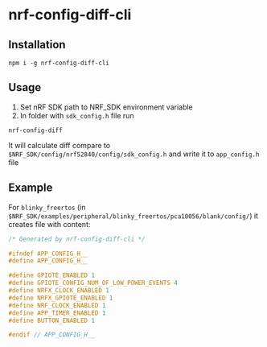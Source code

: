# nrf-config-diff-cli

## Installation

```shell script
npm i -g nrf-config-diff-cli
```

## Usage

1. Set nRF SDK path to NRF_SDK environment variable
2. In folder with `sdk_config.h` file run

```shell script
nrf-config-diff
```

It will calculate diff compare to `$NRF_SDK/config/nrf52840/config/sdk_config.h` and write it to `app_config.h` file

## Example

For `blinky_freertos` (in `$NRF_SDK/examples/peripheral/blinky_freertos/pca10056/blank/config/`) it creates file with content:

```c 
/* Generated by nrf-config-diff-cli */

#ifndef APP_CONFIG_H__
#define APP_CONFIG_H__

#define GPIOTE_ENABLED 1
#define GPIOTE_CONFIG_NUM_OF_LOW_POWER_EVENTS 4
#define NRFX_CLOCK_ENABLED 1
#define NRFX_GPIOTE_ENABLED 1
#define NRF_CLOCK_ENABLED 1
#define APP_TIMER_ENABLED 1
#define BUTTON_ENABLED 1

#endif // APP_CONFIG_H__

```
